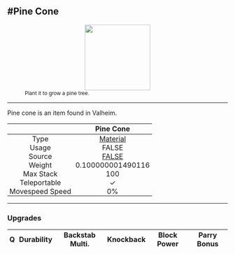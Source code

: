 <meta property="og:title" content="Pine Cone - MoreValheim" /><meta property="og:type" content="website" /><meta property="og:image" content="/assets/pine_cone.png" /><meta property="og:description" content="Pine Cone is an item found in Valheim." /><meta name="theme-color" content="#546D78"><meta name="twitter:card" content="summary_large_image">
#Pine Cone
-------------
<style>img {width:20px;}.tb {width:150px;display: block;margin-left: auto;margin-right: auto;}</style>

<style>.md-typeset table:not([class]) th:not([align]) {min-width:unset!important;}</style>
<style>td{padding:0em 0.3em!important;text-align:center!important;border-left:.05rem solid var(--md-default-fg-color--lightest)}</style>

<style>th{padding:0.1em 0.3em!important;text-align:center!important;font-weight:bold}</style>

<style>pre{text-align:right!important}</style>
<style>table tr td:first-child {border-left: 0;};</style>

<figure><img src="/assets/pine_cone.png" class="tb" /><figcaption><small>Plant it to grow a pine tree.</small></figcaption></figure>

-------------

Pine cone is an item found in Valheim.

|        | Pine Cone              |
| ----------- | ------------------------------------ |
| Type | [Material](../../types/material)
| Usage | FALSE<br>
| Source | [FALSE](../../items/false)
| Weight | 0.100000001490116 |
| Max Stack | 100 |
| Teleportable | ✓
| Movespeed Speed | 0%


-------------

### Upgrades
| Q | Durability | Backstab Multi. | Knockback | Block Power | Parry Bonus
| - | - | - | - | - | - 
